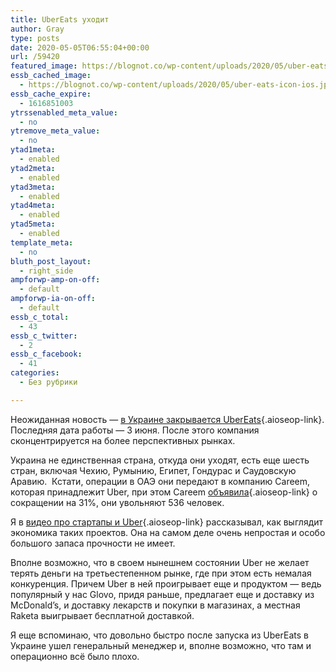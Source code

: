 ```yaml
---
title: UberEats уходит
author: Gray
type: posts
date: 2020-05-05T06:55:04+00:00
url: /59420
featured_image: https://blognot.co/wp-content/uploads/2020/05/uber-eats-icon-ios.jpg
essb_cached_image:
  - https://blognot.co/wp-content/uploads/2020/05/uber-eats-icon-ios.jpg
essb_cache_expire:
  - 1616851003
ytrssenabled_meta_value:
  - no
ytremove_meta_value:
  - no
ytad1meta:
  - enabled
ytad2meta:
  - enabled
ytad3meta:
  - enabled
ytad4meta:
  - enabled
ytad5meta:
  - enabled
template_meta:
  - no
bluth_post_layout:
  - right_side
ampforwp-amp-on-off:
  - default
ampforwp-ia-on-off:
  - default
essb_c_total:
  - 43
essb_c_twitter:
  - 2
essb_c_facebook:
  - 41
categories:
  - Без рубрики

---
```








Неожиданная новость — [в Украине закрывается UberEats][1]{.aioseop-link}. Последняя дата работы — 3 июня. После этого компания сконцентрируется на более перспективных рынках. 

Украина не единственная страна, откуда они уходят, есть еще шесть стран, включая Чехию, Румынию, Египет, Гондурас и Саудовскую Аравию.  Кстати, операции в ОАЭ они передают в компанию Careem, которая принадлежит Uber, при этом Careem [объявила][2]{.aioseop-link} о сокращении на 31%, они увольняют 536 человек.

Я в [видео про стартапы и Uber][3]{.aioseop-link} рассказывал, как выглядит экономика таких проектов. Она на самом деле очень непростая и особо большого запаса прочности не имеет. 

Вполне возможно, что в своем нынешнем состоянии Uber не желает терять деньги на третьестепенном рынке, где при этом есть немалая конкуренция. Причем Uber в ней проигрывает еще и продуктом — ведь популярный у нас Glovo, придя раньше, предлагает еще и доставку из McDonald’s, и доставку лекарств и покупки в магазинах, а местная Raketa выигрывает бесплатной доставкой.

Я еще вспоминаю, что довольно быстро после запуска из UberEats в Украине ушел генеральный менеджер и, вполне возможно, что там и операционно всё было плохо.&nbsp;

 [1]: https://techcrunch.com/2020/05/04/uber-eats-exits-seven-markets-transfers-one-as-part-of-competitive-retooling/
 [2]: https://blog.careem.com/en/securing-careem-through-these-uncertain-times/
 [3]: https://youtu.be/VvWhxHFpqos